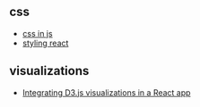 css
---
- [css in js](https://github.com/MicheleBertoli/css-in-js)
- [styling react](http://survivejs.com/react/advanced-techniques/styling-react/)

visualizations
---
- [Integrating D3.js visualizations in a React app](http://nicolashery.com/integrating-d3js-visualizations-in-a-react-app/)
